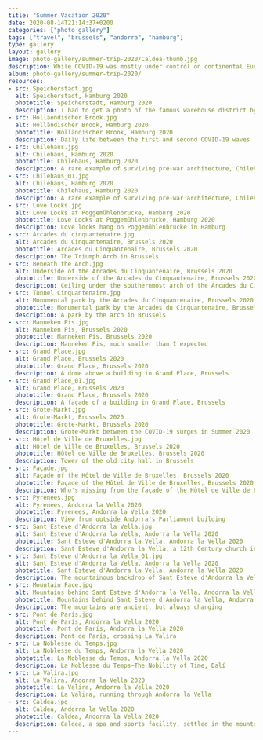 ```yaml
---
title: "Summer Vacation 2020"
date: 2020-08-14T21:14:37+0200
categories: ["photo gallery"]
tags: ["travel", "brussels", "andorra", "hamburg"]
type: gallery
layout: gallery
image: photo-gallery/summer-trip-2020/Caldea-thumb.jpg
description: While COVID-19 was mostly under control on continental Europe, I took a trip by train and bus through Hamburg, Brussels, and Andorra.
album: photo-gallery/summer-trip-2020/
resources:
- src: Speicherstadt.jpg
  alt: Speicherstadt, Hamburg 2020
  phototitle: Speicherstadt, Hamburg 2020
  description: I had to get a photo of the famous warehouse district by Hamburg's canals
- src: Hollaendischer Brook.jpg
  alt: Holländischer Brook, Hamburg 2020
  phototitle: Holländischer Brook, Hamburg 2020
  description: Daily life between the first and second COVID-19 waves
- src: Chilehaus.jpg
  alt: Chilehaus, Hamburg 2020
  phototitle: Chilehaus, Hamburg 2020
  description: A rare example of surviving pre-war architecture, Chilehaus has stunning brickwork in the Innenhof
- src: Chilehaus_01.jpg
  alt: Chilehaus, Hamburg 2020
  phototitle: Chilehaus, Hamburg 2020
  description: A rare example of surviving pre-war architecture, Chilehaus has stunning brickwork in the Innenhof
- src: Love Locks.jpg
  alt: Love Locks at Poggemühlenbrucke, Hamburg 2020
  phototitle: Love Locks at Poggemühlenbrucke, Hamburg 2020
  description: Love locks hang on Poggemühlenbrucke in Hamburg
- src: Arcades du cinquantenaire.jpg
  alt: Arcades du Cinquantenaire, Brussels 2020
  phototitle: Arcades du Cinquantenaire, Brussels 2020
  description: The Triumph Arch in Brussels
- src: Beneath the Arch.jpg
  alt: Underside of the Arcades du Cinquantenaire, Brussels 2020
  phototitle: Underside of the Arcades du Cinquantenaire, Brussels 2020
  description: Ceiling under the southernmost arch of the Arcades du Cinquantenaire, Brussels 2020
- src: Tunnel Cinquantenaire.jpg
  alt: Monumental park by the Arcades du Cinquantenaire, Brussels 2020
  phototitle: Monumental park by the Arcades du Cinquantenaire, Brussels 2020
  description: A park by the arch in Brussels
- src: Manneken Pis.jpg
  alt: Manneken Pis, Brussels 2020
  phototitle: Manneken Pis, Brussels 2020
  description: Manneken Pis, much smaller than I expected
- src: Grand Place.jpg
  alt: Grand Place, Brussels 2020
  phototitle: Grand Place, Brussels 2020
  description: A dome above a building in Grand Place, Brussels
- src: Grand Place_01.jpg
  alt: Grand Place, Brussels 2020
  phototitle: Grand Place, Brussels 2020
  description: A façade of a building in Grand Place, Brussels
- src: Grote-Markt.jpg
  alt: Grote-Markt, Brussels 2020
  phototitle: Grote-Markt, Brussels 2020
  description: Grote-Markt between the COVID-19 surges in Summer 2020
- src: Hôtel de Ville de Bruxelles.jpg
  alt: Hôtel de Ville de Bruxelles, Brussels 2020
  phototitle: Hôtel de Ville de Bruxelles, Brussels 2020
  description: Tower of the old city hall in Brussels
- src: Façade.jpg
  alt: Façade of the Hôtel de Ville de Bruxelles, Brussels 2020
  phototitle: Façade of the Hôtel de Ville de Bruxelles, Brussels 2020
  description: Who's missing from the façade of the Hôtel de Ville de Bruxelles?
- src: Pyrenees.jpg
  alt: Pyrenees, Andorra la Vella 2020
  phototitle: Pyrenees, Andorra la Vella 2020
  description: View from outside Andorra's Parliament building
- src: Sant Esteve d'Andorra la Vella.jpg
  alt: Sant Esteve d'Andorra la Vella, Andorra la Vella 2020
  phototitle: Sant Esteve d'Andorra la Vella, Andorra la Vella 2020
  description: Sant Esteve d'Andorra la Vella, a 12th Century church in Andorra la Vella
- src: Sant Esteve d'Andorra la Vella_01.jpg
  alt: Sant Esteve d'Andorra la Vella, Andorra la Vella 2020
  phototitle: Sant Esteve d'Andorra la Vella, Andorra la Vella 2020
  description: The mountainous backdrop of Sant Esteve d'Andorra la Vella
- src: Mountain Face.jpg
  alt: Mountains behind Sant Esteve d'Andorra la Vella, Andorra la Vella 2020
  phototitle: Mountains behind Sant Esteve d'Andorra la Vella, Andorra la Vella 2020
  description: The mountains are ancient, but always changing
- src: Pont de París.jpg
  alt: Pont de París, Andorra la Vella 2020
  phototitle: Pont de París, Andorra la Vella 2020
  description: Pont de París, crossing La Valira
- src: La Noblesse du Temps.jpg
  alt: La Noblesse du Temps, Andorra la Vella 2020
  phototitle: La Noblesse du Temps, Andorra la Vella 2020
  description: La Noblesse du Temps—The Nobility of Time, Dalí
- src: La Valira.jpg
  alt: La Valira, Andorra la Vella 2020
  phototitle: La Valira, Andorra la Vella 2020
  description: La Valira, running through Andorra la Vella
- src: Caldea.jpg
  alt: Caldea, Andorra la Vella 2020
  phototitle: Caldea, Andorra la Vella 2020
  description: Caldea, a spa and sports facility, settled in the mountains in Andorra la Vella
---
```


